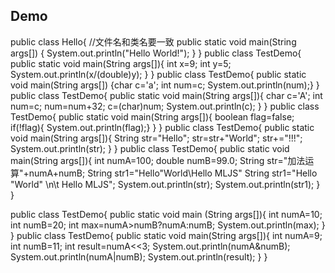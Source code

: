  ## Demo
 
 public class Hello{ //文件名和类名要一致
 public static void main(String args[]) { System.out.println("Hello World!");
 } }
 public class TestDemo{
 public static void main(String args[]){ int x=9;
 int y=5; System.out.println(x/(double)y);
 }
 }
 public class TestDemo{
 public static void main(String args[]) {char c='a';
 int num=c; System.out.println(num);}
 }
 public class TestDemo{
 public static void main(String args[]){ char c='A';
 int num=c;
 num=num+32;
 c=(char)num;
 System.out.println(c);
 }
 }
 public class TestDemo{
 public static void main(String args[]){ boolean flag=false;
 if(!flag){
 System.out.println(flag);}
 }
 }
 public class TestDemo{
 public static void main(String args[]){ String str="Hello";
 str=str+"World";
 str+="!!!";
 System.out.println(str);
 }
 }
 public class TestDemo{
 public static void main(String args[]){
 int numA=100;
 double numB=99.0;
 String str="加法运算"+numA+numB;
 String str1="Hello\"World\Hello MLJS"
 String str1="Hello \"World\" \n\t Hello MLJS"; System.out.println(str); System.out.println(str1);
 }
 }
  
  public class TestDemo{
 public static void main (String args[]){ int numA=10;
 int numB=20;
 int max=numA>numB?numA:numB; System.out.println(max);
 }
 }
 public class TestDemo{
 public static void main(String args[]){ int numA=9;
 int numB=11;
 int result=numA<<3; System.out.println(numA&numB); System.out.println(numA|numB); System.out.println(result);
 }
 }